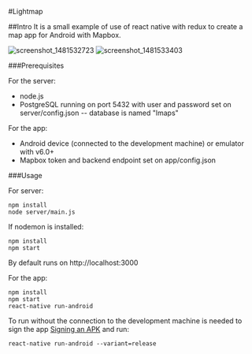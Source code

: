 #Lightmap

##Intro
It is a small example of use of react native with redux to create a map app for Android with Mapbox. 

![screenshot_1481532723](https://cloud.githubusercontent.com/assets/13260573/21093717/9983bbd0-c053-11e6-93e3-55e1902c12e2.png)
![screenshot_1481533403](https://cloud.githubusercontent.com/assets/13260573/21093718/999bfbfa-c053-11e6-8c83-f60fbe811494.png)

###Prerequisites

For the server:

- node.js
- PostgreSQL running on port 5432 with user and password set on server/config.json -- database is named "lmaps"

For the app:

- Android device (connected to the development machine) or emulator with v6.0+
- Mapbox token and backend endpoint set on app/config.json

###Usage

For server:

    npm install
    node server/main.js

If nodemon is installed:

    npm install
    npm start

By default runs on http://localhost:3000

For the app:

    npm install
    npm start
    react-native run-android
 
To run without the connection to the development machine is needed to sign the app [Signing an APK](http://facebook.github.io/react-native/releases/0.39/docs/signed-apk-android.html#generating-signed-apk) and run:

    react-native run-android --variant=release
